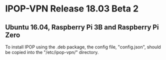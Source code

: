 # IPOP-VPN Release 18.03 Beta 2
## Ubuntu 16.04, Raspberry Pi 3B and Raspberry Pi Zero
To install IPOP using the .deb package, the config file, "config.json", should be copied into the "/etc/ipop-vpn/" directory.

